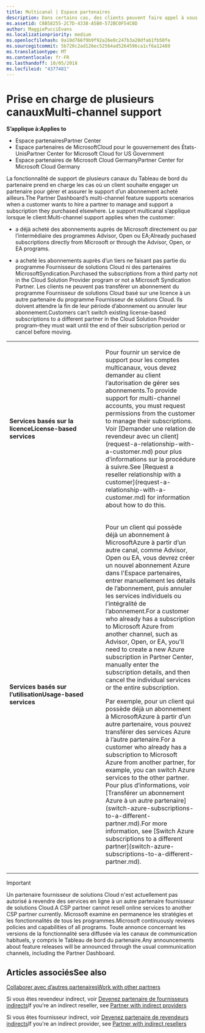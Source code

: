 ```yaml
---
title: Multicanal | Espace partenaires
description: Dans certains cas, des clients peuvent faire appel à vous pour configurer et prendre en charge un abonnement qu’ils ont acheté ailleurs.
ms.assetid: C8B58255-2C7D-4338-A5B0-572BC0F54C0D
author: MaggiePucciEvans
ms.localizationpriority: medium
ms.openlocfilehash: 0a10d766f9b9f92a26e0c247b3a20dfab1fb50fe
ms.sourcegitcommit: 5b720c2ad126ec52564ad5264596ca1cf6a12489
ms.translationtype: MT
ms.contentlocale: fr-FR
ms.lasthandoff: 10/05/2018
ms.locfileid: "4377481"
---
```

# <a name="multi-channel-support"></a><span data-ttu-id="33ed2-103">Prise en charge de plusieurs canaux</span><span class="sxs-lookup"><span data-stu-id="33ed2-103">Multi-channel support</span></span>

**<span data-ttu-id="33ed2-104">S’applique à:</span><span class="sxs-lookup"><span data-stu-id="33ed2-104">Applies to</span></span>**

-  <span data-ttu-id="33ed2-105">Espace partenaires</span><span class="sxs-lookup"><span data-stu-id="33ed2-105">Partner Center</span></span>
-  <span data-ttu-id="33ed2-106">Espace partenaires de MicrosoftCloud pour le gouvernement des États-Unis</span><span class="sxs-lookup"><span data-stu-id="33ed2-106">Partner Center for Microsoft Cloud for US Government</span></span>
-  <span data-ttu-id="33ed2-107">Espace partenaires de Microsoft Cloud Germany</span><span class="sxs-lookup"><span data-stu-id="33ed2-107">Partner Center for Microsoft Cloud Germany</span></span>

<span data-ttu-id="33ed2-108">La fonctionnalité de support de plusieurs canaux du Tableau de bord du partenaire prend en charge les cas où un client souhaite engager un partenaire pour gérer et assurer le support d’un abonnement acheté ailleurs.</span><span class="sxs-lookup"><span data-stu-id="33ed2-108">The Partner Dashboard’s multi-channel feature supports scenarios when a customer wants to hire a partner to manage and support a subscription they purchased elsewhere.</span></span> <span data-ttu-id="33ed2-109">Le support multicanal s’applique lorsque le client:</span><span class="sxs-lookup"><span data-stu-id="33ed2-109">Multi-channel support applies when the customer:</span></span>

-   <span data-ttu-id="33ed2-110">a déjà acheté des abonnements auprès de Microsoft directement ou par l’intermédiaire des programmes Advisor, Open ou EA;</span><span class="sxs-lookup"><span data-stu-id="33ed2-110">Already puchased subscriptions directly from Microsoft or through the Advisor, Open, or EA programs.</span></span>

-   <span data-ttu-id="33ed2-111">a acheté les abonnements auprès d’un tiers ne faisant pas partie du programme Fournisseur de solutions Cloud ni des partenaires MicrosoftSyndication.</span><span class="sxs-lookup"><span data-stu-id="33ed2-111">Purchased the subscriptions from a third party not in the Cloud Solution Provider program or not a Microsoft Syndication Partner.</span></span> <span data-ttu-id="33ed2-112">Les clients ne peuvent pas transférer un abonnement du programme Fournisseur de solutions Cloud basé sur une licence à un autre partenaire du programme Fournisseur de solutions Cloud. Ils doivent attendre la fin de leur période d’abonnement ou annuler leur abonnement.</span><span class="sxs-lookup"><span data-stu-id="33ed2-112">Customers can’t switch existing license-based subscriptions to a different partner in the Cloud Solution Provider program–they must wait until the end of their subscription period or cancel before moving.</span></span>


<table>
<colgroup>
<col width="50%" />
<col width="50%" />
</colgroup>
<tbody>
<tr class="odd">
<td><p><strong><span data-ttu-id="33ed2-113">Services basés sur la licence</span><span class="sxs-lookup"><span data-stu-id="33ed2-113">License-based services</span></span></strong></p></td>
<td><p><span data-ttu-id="33ed2-114">Pour fournir un service de support pour les comptes multicanaux, vous devez demander au client l’autorisation de gérer ses abonnements.</span><span class="sxs-lookup"><span data-stu-id="33ed2-114">To provide support for multi-channel accounts, you must request permissions from the customer to manage their subscriptions.</span></span> <span data-ttu-id="33ed2-115">Voir [Demander une relation de revendeur avec un client](request-a-relationship-with-a-customer.md) pour plus d’informations sur la procédure à suivre.</span><span class="sxs-lookup"><span data-stu-id="33ed2-115">See [Request a reseller relationship with a customer](request-a-relationship-with-a-customer.md) for information about how to do this.</span></span></p></td>
</tr>
<tr class="even">
<td><p><strong><span data-ttu-id="33ed2-116">Services basés sur l’utilisation</span><span class="sxs-lookup"><span data-stu-id="33ed2-116">Usage-based services</span></span></strong></p></td>
<td>
<p><span data-ttu-id="33ed2-117">Pour un client qui possède déjà un abonnement à MicrosoftAzure à partir d’un autre canal, comme Advisor, Open ou EA, vous devrez créer un nouvel abonnement Azure dans l'Espace partenaires, entrer manuellement les détails de l’abonnement, puis annuler les services individuels ou l’intégralité de l’abonnement.</span><span class="sxs-lookup"><span data-stu-id="33ed2-117">For a customer who already has a subscription to Microsoft Azure from another channel, such as Advisor, Open, or EA, you'll need to create a new Azure subscription in Partner Center, manually enter the subscription details, and then cancel the individual services or the entire subscription.</span></span></p>
<p><span data-ttu-id="33ed2-118">Par exemple, pour un client qui possède déjà un abonnement à MicrosoftAzure à partir d’un autre partenaire, vous pouvez transférer des services Azure à l’autre partenaire.</span><span class="sxs-lookup"><span data-stu-id="33ed2-118">For a customer who already has a subscription to Microsoft Azure from another partner, for example, you can switch Azure services to the other partner.</span></span> <span data-ttu-id="33ed2-119">Pour plus d’informations, voir [Transférer un abonnement Azure à un autre partenaire](switch-azure-subscriptions-to-a-different-partner.md).</span><span class="sxs-lookup"><span data-stu-id="33ed2-119">For more information, see [Switch Azure subscriptions to a different partner](switch-azure-subscriptions-to-a-different-partner.md).</span></span></p>
</td>
</tr>
</tbody>
</table>

> [!IMPORTANT]  
> <span data-ttu-id="33ed2-120">Un partenaire fournisseur de solutions Cloud n'est actuellement pas autorisé à revendre des services en ligne à un autre partenaire fournisseur de solutions Cloud.</span><span class="sxs-lookup"><span data-stu-id="33ed2-120">A CSP partner cannot resell online services to another CSP partner currently.</span></span> <span data-ttu-id="33ed2-121">Microsoft examine en permanence les stratégies et les fonctionnalités de tous les programmes.</span><span class="sxs-lookup"><span data-stu-id="33ed2-121">Microsoft continuously reviews policies and capabilities of all programs.</span></span> <span data-ttu-id="33ed2-122">Toute annonce concernant les versions de la fonctionnalité sera diffusée via les canaux de communication habituels, y compris le Tableau de bord du partenaire.</span><span class="sxs-lookup"><span data-stu-id="33ed2-122">Any announcements about feature releases will be announced through the usual communication channels, including the Partner Dashboard.</span></span> 

## <a name="see-also"></a><span data-ttu-id="33ed2-123">Articles associés</span><span class="sxs-lookup"><span data-stu-id="33ed2-123">See also</span></span>

[<span data-ttu-id="33ed2-124">Collaborer avec d’autres partenaires</span><span class="sxs-lookup"><span data-stu-id="33ed2-124">Work with other partners</span></span>](work-with-other-partners.md)

<span data-ttu-id="33ed2-125">Si vous êtes revendeur indirect, voir [Devenez partenaire de fournisseurs indirects](indirect-reseller-tasks-in-partner-center.md)</span><span class="sxs-lookup"><span data-stu-id="33ed2-125">If you're an indirect reseller, see [Partner with indirect providers](indirect-reseller-tasks-in-partner-center.md)</span></span>

<span data-ttu-id="33ed2-126">Si vous êtes fournisseur indirect, voir [Devenez partenaire de revendeurs indirects](indirect-provider-tasks-in-partner-center.md)</span><span class="sxs-lookup"><span data-stu-id="33ed2-126">If you're an indirect provider, see [Partner with indirect resellers](indirect-provider-tasks-in-partner-center.md)</span></span> 

 

 



